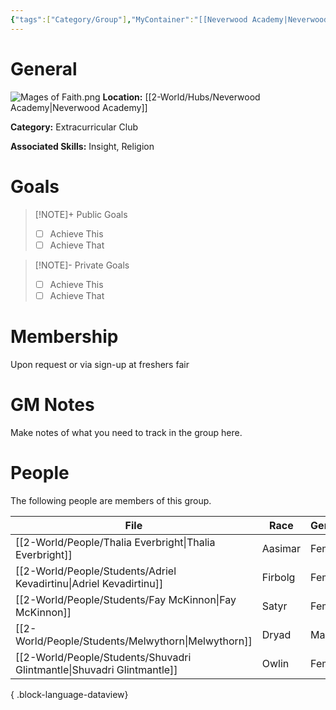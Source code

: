 ```yaml
---
{"tags":["Category/Group"],"MyContainer":"[[Neverwood Academy|Neverwood Academy]]","MyCategory":"Extracurricular Club","image":"Mages of Faith.png","obsidianUIMode":"preview","leaders":null,"staff":null,"members":null,"initiates":null,"primary_contact":null,"Skill1":"Insight","Skill2":"Religion","dg-publish":true,"dg-path":"World/Groups/Extracurricular Club/Student-Mages of Faith.md","permalink":"/world/groups/extracurricular-club/student-mages-of-faith/","dgPassFrontmatter":true,"updated":"2025-10-04T00:48:20.000+01:00"}
---
```



# General

![Mages of Faith.png](/img/user/z_Assets/Extracurriculars/Mages%20of%20Faith.png)
**Location:** [[2-World/Hubs/Neverwood Academy\|Neverwood Academy]]

**Category:** Extracurricular Club

**Associated Skills:** Insight, Religion

# Goals

> [!NOTE]+ Public Goals
> - [ ] Achieve This
> - [ ] Achieve That

> [!NOTE]- Private Goals
> - [ ] Achieve This
> - [ ] Achieve That

# Membership
Upon request or via sign-up at freshers fair

# GM Notes

Make notes of what you need to track in the group here. 


# People

The following people are members of this group.  


| File                                                                      | Race    | Gender | College     |
| ------------------------------------------------------------------------- | ------- | ------ | ----------- |
| [[2-World/People/Thalia Everbright\|Thalia Everbright]]                | Aasimar | Female | Silverquill |
| [[2-World/People/Students/Adriel Kevadirtinu\|Adriel Kevadirtinu]]     | Firbolg | Female | Lorehold    |
| [[2-World/People/Students/Fay McKinnon\|Fay McKinnon]]                 | Satyr   | Female | Silverquill |
| [[2-World/People/Students/Melwythorn\|Melwythorn]]                     | Dryad   | Male   | Witherbloom |
| [[2-World/People/Students/Shuvadri Glintmantle\|Shuvadri Glintmantle]] | Owlin   | Female | Silverquill |

{ .block-language-dataview}
